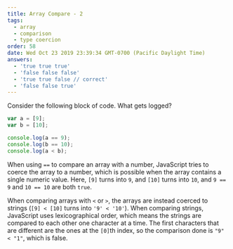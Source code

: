 ```yaml
---
title: Array Compare - 2
tags:
  - array
  - comparison
  - type coercion
order: 58
date: Wed Oct 23 2019 23:39:34 GMT-0700 (Pacific Daylight Time)
answers: 
  - 'true true true'
  - 'false false false'
  - 'true true false // correct'
  - 'false false true'
---
```


Consider the following block of code. What gets logged?

```javascript
var a = [9];
var b = [10];

console.log(a == 9);
console.log(b == 10);
console.log(a < b);
```

<!-- explanation -->

When using `==` to compare an array with a number, JavaScript tries to coerce the array to a number, which is possible when the array contains a single numeric value. Here, `[9]` turns into `9`, and `[10]` turns into `10`, and `9 == 9` and `10 == 10` are both `true`.

When comparing arrays with `<` or `>`, the arrays are instead coerced to strings (`[9] < [10]` turns into `'9' < '10'`). When comparing strings, JavaScript uses lexicographical order, which means the strings are compared to each other one character at a time. The first characters that are different are the ones at the `[0]`th index, so the comparison done is `"9" < "1"`, which is false.
